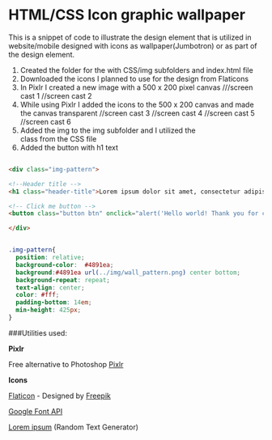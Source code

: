 # HTML/CSS Icon graphic wallpaper

This is a snippet of code to illustrate the design
element that is utilized in website/mobile designed with icons as wallpaper(Jumbotron) or as part of the design element.

1. Created the folder for the with CSS/img subfolders and index.html file
2. Downloaded the icons I planned to use for the design from Flaticons
3. In Pixlr I created a new image with a 500 x 200 pixel canvas
///screen cast 1
//screen cast 2
4. While using Pixlr  I added the icons to the 500 x 200 canvas and made the canvas transparent
//screen cast 3
//screen cast 4
//screen cast 5
//screen cast 6
5. Added the img to the img subfolder and I utilized the <div class="img-pattern"> class from the CSS file
6. Added the button with h1 text

```html

<div class="img-pattern">

<!--Header title -->
<h1 class="header-title">Lorem ipsum dolor sit amet, consectetur adipiscing elit.</h1>

<!-- Click me button -->
<button class="button btn" onclick="alert('Hello world! Thank you for clicking on me')">Click Me</button>

</div>

```


```css

.img-pattern{
  position: relative;
  background-color:  #4891ea;
  background:#4891ea url(../img/wall_pattern.png) center bottom;
  background-repeat: repeat;
  text-align: center;
  color: #fff;
  padding-bottom: 14em;
  min-height: 425px;
}

```





###Utilities used:

**Pixlr**

Free alternative to Photoshop  [Pixlr]( https://pixlr.com/editor/)

**Icons**

[Flaticon](http://www.flaticon.com/) - Designed by [Freepik](http://www.freepik.com/)

[Google Font API ](https://www.google.com/fonts)

[Lorem ipsum](http://www.lipsum.com/feed/html) (Random Text Generator)


